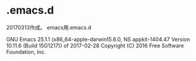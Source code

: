 # .emacs.d

20170313作成。
emacs用.emacs.d

GNU Emacs 25.1.1 (x86_64-apple-darwin15.6.0, NS appkit-1404.47 Version 10.11.6 (Build 15G1217))
 of 2017-02-28
Copyright (C) 2016 Free Software Foundation, Inc.
